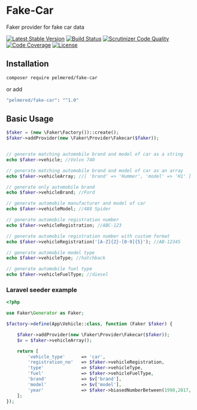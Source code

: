 # Fake-Car
Faker provider for fake car data

[![Latest Stable Version](https://poser.pugx.org/pelmered/fake-car/v/stable)](https://packagist.org/packages/pelmered/fake-car)
[![Build Status](https://scrutinizer-ci.com/g/pelmered/fake-car/badges/build.png?b=master)](https://scrutinizer-ci.com/g/pelmered/fake-car/build-status/master)
[![Scrutinizer Code Quality](https://scrutinizer-ci.com/g/pelmered/fake-car/badges/quality-score.png?b=master)](https://scrutinizer-ci.com/g/pelmered/fake-car/?branch=master)
[![Code Coverage](https://scrutinizer-ci.com/g/pelmered/fake-car/badges/coverage.png?b=master)](https://scrutinizer-ci.com/g/pelmered/fake-car/?branch=master)
[![License](https://poser.pugx.org/pelmered/fake-car/license)](https://packagist.org/packages/pelmered/fake-car)

## Installation

```sh
composer require pelmered/fake-car
```
or add 
```sh
"pelmered/fake-car": "^1.0"
```

## Basic Usage
```php
$faker = (new \Faker\Factory())::create();
$faker->addProvider(new \Faker\Provider\Fakecar($faker));


// generate matching automobile brand and model of car as a string
echo $faker->vehicle; //Volvo 740

// generate matching automobile brand and model of car as an array
echo $faker->vehicleArray; //[ 'brand' => 'Hummer', 'model' => 'H1' ]

// generate only automobile brand
echo $faker->vehicleBrand; //Ford

// generate automobile manufacturer and model of car
echo $faker->vehicleModel; //488 Spider

// generate automobile registration number
echo $faker->vehicleRegistration; //ABC-123

// generate automobile registration number with custom format
echo $faker->vehicleRegistration('[A-Z]{2}-[0-9]{5}'); //AB-12345

// generate automobile model type
echo $faker->vehicleType; //hatchback

// generate automobile fuel type
echo $faker->vehicleFuelType; //diesel
```

### Laravel seeder example

```php
<?php

use Faker\Generator as Faker;

$factory->define(App\Vehicle::class, function (Faker $faker) {

    $faker->addProvider(new \Faker\Provider\Fakecar($faker));
    $v = $faker->vehicleArray();

    return [
        'vehicle_type'      => 'car',
        'registration_no'   => $faker->vehicleRegistration,
        'type'              => $faker->vehicleType,
        'fuel'              => $faker->vehicleFuelType,
        'brand'             => $v['brand'],
        'model'             => $v['model'],
        'year'              => $faker->biasedNumberBetween(1998,2017, 'sqrt'),
    ];
});
```
